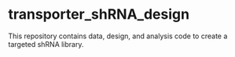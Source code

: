 # transporter_shRNA_design
This repository contains data, design, and analysis code to create a targeted shRNA library.
